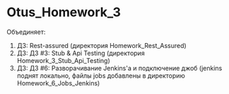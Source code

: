 # Otus_Homework_3


Объединяет:

1) ДЗ: Rest-assured (директория Homework_Rest_Assured)
2) ДЗ: ДЗ #3: Stub & Api Testing (директория Homework_3_Stub_Api_Testing)
3) ДЗ: ДЗ #6: Разворачивание Jenkins'a и подключение джоб (jenkins поднят локально, файлы jobs добавлены в директорию Homework_6_Jobs_Jenkins)



